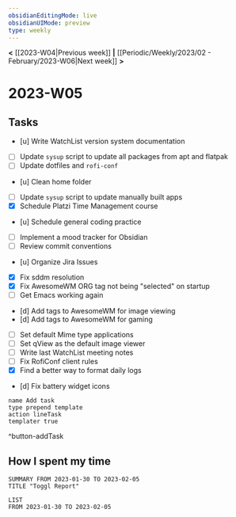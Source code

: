 ```yaml
---
obsidianEditingMode: live
obsidianUIMode: preview
type: weekly
---
```


**<** [[2023-W04|Previous week]] **|** [[Periodic/Weekly/2023/02 - February/2023-W06|Next week]] **>**

# 2023-W05

## Tasks

- [u] Write WatchList version system documentation
- [ ] Update `sysup` script to update all packages from apt and flatpak
- [ ] Update dotfiles and `rofi-conf`
- [u] Clean home folder
- [ ] Update `sysup` script to update manually built apps
- [x] Schedule Platzi Time Management course
- [u] Schedule general coding practice
- [ ] Implement a mood tracker for Obsidian
- [ ] Review commit conventions
- [u] Organize Jira Issues
- [x] Fix sddm resolution
- [x] Fix AwesomeWM ORG tag not being "selected" on startup
- [ ] Get Emacs working again
- [d] Add tags to AwesomeWM for image viewing
- [d] Add tags to AwesomeWM for gaming
- [ ] Set default Mime type applications
- [ ] Set qView as the default image viewer
- [ ] Write last WatchList meeting notes
- [ ] Fix RofiConf client rules
- [x] Find a better way to format daily logs
- [d] Fix battery widget icons
```button
name Add task
type prepend template
action lineTask
templater true
```
^button-addTask

## How I spent my time

```toggl
SUMMARY FROM 2023-01-30 TO 2023-02-05
TITLE "Toggl Report"
```

```toggl
LIST
FROM 2023-01-30 TO 2023-02-05
```

